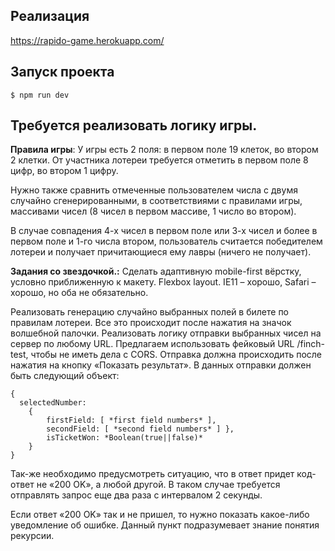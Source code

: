 ## Реализация

<https://rapido-game.herokuapp.com/>

## Запуск проекта

`$ npm run dev`

## Требуется реализовать логику игры.

**Правила игры**: У игры есть 2 поля: в первом поле 19 клеток, во втором 2 клетки.
От участника лотереи требуется отметить в первом поле 8 цифр, во втором 1 цифру.

Нужно также сравнить отмеченные пользователем числа с двумя случайно сгенерированными, в соответствиями с правилами игры, массивами чисел (8 чисел в первом массиве, 1 число во втором).

В случае совпадения 4-х чисел в первом поле или 3-х чисел и более в первом поле и 1-го числа втором, пользователь считается победителем лотереи и получает причитающиеся ему лавры (ничего не получает).

**Задания со звездочкой.:**
Сделать адаптивную mobile-first вёрстку, условно приближенную к макету. Flexbox layout. IE11 – хорошо, Safari – хорошо, но оба не обязательно.

Реализовать генерацию случайно выбранных полей в билете по правилам лотереи. Все это происходит после нажатия на значок волшебной палочки.
Реализовать логику отправки выбранных чисел на сервер по любому URL. Предлагаем использовать фейковый URL /finch-test, чтобы не иметь дела с CORS. Отправка должна происходить после нажатия на кнопку «Показать результат».
В данных отправки должен быть следующий объект:

```
{
  selectedNumber:
    {
        firstField: [ *first field numbers* ],
        secondField: [ *second field numbers* ] },
        isTicketWon: *Boolean(true||false)*
    }
}
```

Так-же необходимо предусмотреть ситуацию, что в ответ придет код-ответ не «200 OK», а любой другой. В таком случае требуется отправлять запрос еще два раза с интервалом 2 секунды.

Если ответ «200 OK» так и не пришел, то нужно показать какое-либо уведомление об ошибке. Данный пункт подразумевает знание понятия рекурсии.
